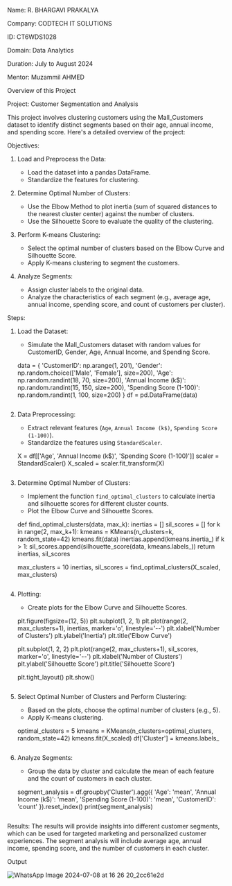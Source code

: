 Name: R. BHARGAVI PRAKALYA

Company: CODTECH IT SOLUTIONS

ID: CT6WDS1028

Domain: Data Analytics

Duration: July to August 2024

Mentor: Muzammil AHMED


Overview of this Project

Project: Customer Segmentation and Analysis

This project involves clustering customers using the Mall_Customers dataset to identify distinct segments based on their age, annual income, and spending score. Here's a detailed overview of the project:

Objectives:
1. Load and Preprocess the Data:
   - Load the dataset into a pandas DataFrame.
   - Standardize the features for clustering.

2. Determine Optimal Number of Clusters:
   - Use the Elbow Method to plot inertia (sum of squared distances to the nearest cluster center) against the number of clusters.
   - Use the Silhouette Score to evaluate the quality of the clustering.

3. Perform K-means Clustering:
   - Select the optimal number of clusters based on the Elbow Curve and Silhouette Score.
   - Apply K-means clustering to segment the customers.

4. Analyze Segments:
   - Assign cluster labels to the original data.
   - Analyze the characteristics of each segment (e.g., average age, annual income, spending score, and count of customers per cluster).

Steps:

1. Load the Dataset:
   - Simulate the Mall_Customers dataset with random values for CustomerID, Gender, Age, Annual Income, and Spending Score.

   
   data = {
       'CustomerID': np.arange(1, 201),
       'Gender': np.random.choice(['Male', 'Female'], size=200),
       'Age': np.random.randint(18, 70, size=200),
       'Annual Income (k$)': np.random.randint(15, 150, size=200),
       'Spending Score (1-100)': np.random.randint(1, 100, size=200)
   }
   df = pd.DataFrame(data)
   ```

2. Data Preprocessing:
   - Extract relevant features (`Age`, `Annual Income (k$)`, `Spending Score (1-100)`).
   - Standardize the features using `StandardScaler`.

   
   X = df[['Age', 'Annual Income (k$)', 'Spending Score (1-100)']]
   scaler = StandardScaler()
   X_scaled = scaler.fit_transform(X)
   ```

3. Determine Optimal Number of Clusters:
   - Implement the function `find_optimal_clusters` to calculate inertia and silhouette scores for different cluster counts.
   - Plot the Elbow Curve and Silhouette Scores.

   
   def find_optimal_clusters(data, max_k):
       inertias = []
       sil_scores = []
       for k in range(2, max_k+1):
           kmeans = KMeans(n_clusters=k, random_state=42)
           kmeans.fit(data)
           inertias.append(kmeans.inertia_)
           if k > 1:
               sil_scores.append(silhouette_score(data, kmeans.labels_))
       return inertias, sil_scores

   max_clusters = 10
   inertias, sil_scores = find_optimal_clusters(X_scaled, max_clusters)
   ```

4. Plotting:
   - Create plots for the Elbow Curve and Silhouette Scores.

   
   plt.figure(figsize=(12, 5))
   plt.subplot(1, 2, 1)
   plt.plot(range(2, max_clusters+1), inertias, marker='o', linestyle='--')
   plt.xlabel('Number of Clusters')
   plt.ylabel('Inertia')
   plt.title('Elbow Curve')

   plt.subplot(1, 2, 2)
   plt.plot(range(2, max_clusters+1), sil_scores, marker='o', linestyle='--')
   plt.xlabel('Number of Clusters')
   plt.ylabel('Silhouette Score')
   plt.title('Silhouette Score')

   plt.tight_layout()
   plt.show()
   ```

5. Select Optimal Number of Clusters and Perform Clustering:
   - Based on the plots, choose the optimal number of clusters (e.g., 5).
   - Apply K-means clustering.

   
   optimal_clusters = 5
   kmeans = KMeans(n_clusters=optimal_clusters, random_state=42)
   kmeans.fit(X_scaled)
   df['Cluster'] = kmeans.labels_
   ```

6. Analyze Segments:
   - Group the data by cluster and calculate the mean of each feature and the count of customers in each cluster.

   
   segment_analysis = df.groupby('Cluster').agg({
       'Age': 'mean',
       'Annual Income (k$)': 'mean',
       'Spending Score (1-100)': 'mean',
       'CustomerID': 'count'
   }).reset_index()
   print(segment_analysis)
   ```

Results:
The results will provide insights into different customer segments, which can be used for targeted marketing and personalized customer experiences. The segment analysis will include average age, annual income, spending score, and the number of customers in each cluster.

Output

![WhatsApp Image 2024-07-08 at 16 26 20_2cc61e2d](https://github.com/BhargaviPrakalya/CODTECH---TASK-3/assets/175129608/5c861f3f-7f54-4aa8-8e31-862187f6d808)
